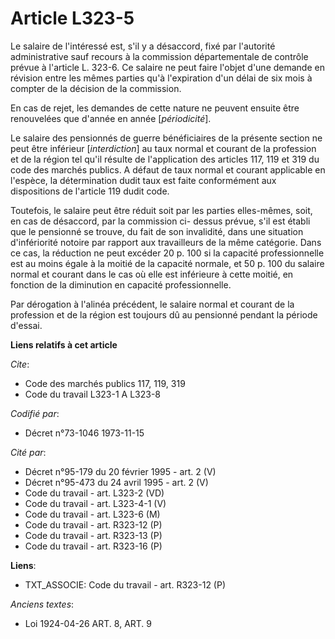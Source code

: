 # Article L323-5

Le salaire de l'intéressé est, s'il y a désaccord, fixé par l'autorité administrative sauf recours à la commission
départementale de contrôle prévue à l'article L. 323-6. Ce salaire ne peut faire l'objet d'une demande en révision entre les
mêmes parties qu'à l'expiration d'un délai de six mois à compter de la décision de la commission.

En cas de rejet, les demandes de cette nature ne peuvent ensuite être renouvelées que d'année en année [*périodicité*].

Le salaire des pensionnés de guerre bénéficiaires de la présente section ne peut être inférieur [*interdiction*] au taux
normal et courant de la profession et de la région tel qu'il résulte de l'application des articles 117, 119 et 319 du code
des marchés publics. A défaut de taux normal et courant applicable en l'espèce, la détermination dudit taux est faite
conformément aux dispositions de l'article 119 dudit code.

Toutefois, le salaire peut être réduit soit par les parties elles-mêmes, soit, en cas de désaccord, par la commission ci-
dessus prévue, s'il est établi que le pensionné se trouve, du fait de son invalidité, dans une situation d'infériorité
notoire par rapport aux travailleurs de la même catégorie. Dans ce cas, la réduction ne peut excéder 20 p. 100 si la capacité
professionnelle est au moins égale à la moitié de la capacité normale, et 50 p. 100 du salaire normal et courant dans le cas
où elle est inférieure à cette moitié, en fonction de la diminution en capacité professionnelle.

Par dérogation à l'alinéa précédent, le salaire normal et courant de la profession et de la région est toujours dû au
pensionné pendant la période d'essai.

**Liens relatifs à cet article**

_Cite_:

  - Code des marchés publics 117, 119, 319
  - Code du travail L323-1 A L323-8

_Codifié par_:

  - Décret n°73-1046 1973-11-15

_Cité par_:

  - Décret n°95-179 du 20 février 1995 - art. 2 (V)
  - Décret n°95-473 du 24 avril 1995 - art. 2 (V)
  - Code du travail - art. L323-2 (VD)
  - Code du travail - art. L323-4-1 (V)
  - Code du travail - art. L323-6 (M)
  - Code du travail - art. R323-12 (P)
  - Code du travail - art. R323-13 (P)
  - Code du travail - art. R323-16 (P)

**Liens**:

  - TXT_ASSOCIE: Code du travail - art. R323-12 (P)

_Anciens textes_:

  - Loi  1924-04-26 ART. 8, ART. 9
